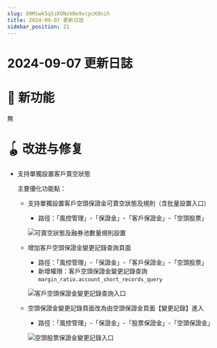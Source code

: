 ```yaml
---
slug: O0Miwk5q5iKONzkNe9vcpcK9nih
title: 2024-09-07 更新日誌
sidebar_position: 21
---
```



# 2024-09-07 更新日誌


# 🎉 新功能


無


# 🪀 改进与修复

- 支持單獨設置客戶賣空狀態

    主要優化功能點：

    - 支持單獨設置客戶空頭保證金可賣空狀態及規則（含批量設置入口）
        - 路徑：「風控管理」-「保證金」-「客戶保證金」-「空頭股票」

        ![可賣空狀態及融券池數量規則設置](/assets/00d7429a941ad89cf294e3be4701e6ce.png)

    - 增加客戶空頭保證金變更記錄查詢頁面
        - 路徑：「風控管理」-「保證金」-「客戶保證金」-「空頭股票」
        - 新增權限：客戶空頭保證金變更記錄查詢 `margin_ratio.account_short_records_query`

        ![客戶空頭保證金變更記錄查詢入口](/assets/eeffae10f1631bfaee6368f723de2516.png)

    - 空頭保證金變更記錄頁面改為由空頭保證金頁面【變更記錄】進入
        - 路徑：「風控管理」-「保證金」-「股票保證金」-「空頭保證金」

        ![空頭股票保證金變更記錄入口](/assets/e93c66e93a1e3483760369b72a073c07.png)

